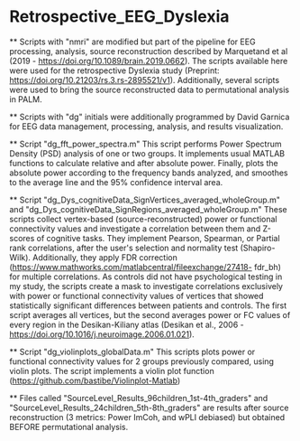 # Retrospective_EEG_Dyslexia

** Scripts with "nmri" are modified but part of the pipeline for EEG processing, analysis, source reconstruction described by Marquetand et al (2019 - https://doi.org/10.1089/brain.2019.0662). The scripts available here were used for the retrospective Dyslexia study (Preprint: https://doi.org/10.21203/rs.3.rs-2895521/v1). Additionally, several scripts were used to bring the source reconstructed data to permutational analysis in PALM.

** Scripts with "dg" initials were additionally programmed by David Garnica for EEG data management, processing, analysis, and results visualization.

  ** Script "dg_fft_power_spectra.m" This script performs Power Spectrum Density (PSD) analysis of one or two groups. It implements usual   MATLAB functions to calculate relative and after absolute power. Finally, plots the absolute power according to the frequency bands       analyzed, and smoothes to the average line and the 95% confidence interval area.

  ** Script "dg_Dys_cognitiveData_SignVertices_averaged_wholeGroup.m" and "dg_Dys_cognitiveData_SignRegions_averaged_wholeGroup.m" These    scripts collect vertex-based (source-reconstructed) power or functional connectivity values and investigate a correlation between them    and Z-scores of cognitive tasks. They implement Pearson, Spearman, or Partial rank correlations, after the user's selection and           normality test (Shapiro-Wilk). Additionally, they apply FDR correction (https://www.mathworks.com/matlabcentral/fileexchange/27418-       fdr_bh) for multiple correlations. As controls did not have psychological testing in my study, the scripts create a mask to investigate   correlations exclusively with power or functional connectivity values of vertices that showed statistically significant differences       between patients and controls. The first script averages all vertices, but the second averages power or FC values of every region in      the Desikan-Kiliany atlas (Desikan et al., 2006 - https://doi.org/10.1016/j.neuroimage.2006.01.021).

  ** Script "dg_violinplots_globalData.m" This scripts plots power or functional connectivity values for 2 groups previously compared,      using violin plots. The script implements a violin plot function (https://github.com/bastibe/Violinplot-Matlab)

** Files called "SourceLevel_Results_96children_1st-4th_graders" and "SourceLevel_Results_24children_5th-8th_graders" are results after source reconstruction (3 metrics: Power ImCoh, and wPLI debiased) but obtained BEFORE permutational analysis.
